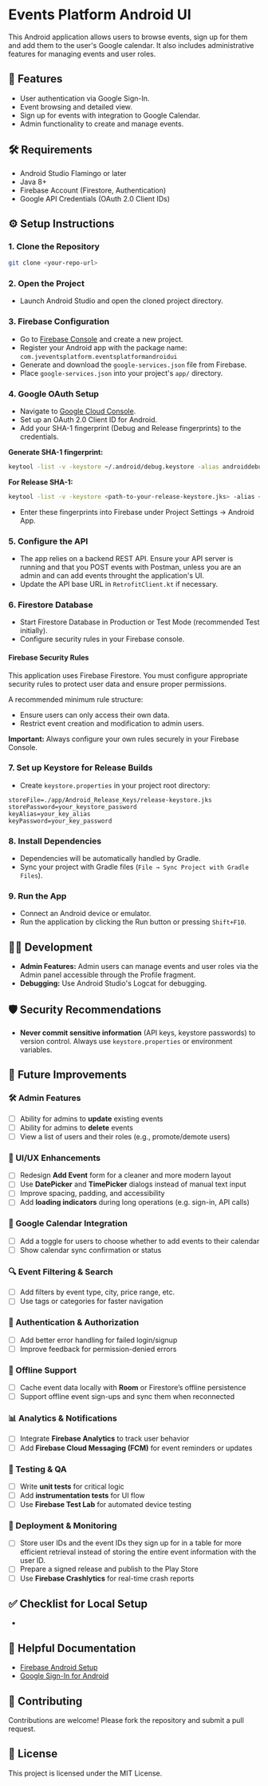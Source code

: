 # Events Platform Android UI

This Android application allows users to browse events, sign up for them and add them to the user's Google calendar. It also includes administrative features for managing events and user roles.

## 🚀 Features

- User authentication via Google Sign-In.
- Event browsing and detailed view.
- Sign up for events with integration to Google Calendar.
- Admin functionality to create and manage events.

## 🛠️ Requirements

- Android Studio Flamingo or later
- Java 8+
- Firebase Account (Firestore, Authentication)
- Google API Credentials (OAuth 2.0 Client IDs)

## ⚙️ Setup Instructions

### 1. Clone the Repository

```bash
git clone <your-repo-url>
```

### 2. Open the Project

- Launch Android Studio and open the cloned project directory.

### 3. Firebase Configuration

- Go to [Firebase Console](https://console.firebase.google.com/) and create a new project.
- Register your Android app with the package name: `com.jveventsplatform.eventsplatformandroidui`
- Generate and download the `google-services.json` file from Firebase.
- Place `google-services.json` into your project's `app/` directory.

### 4. Google OAuth Setup

- Navigate to [Google Cloud Console](https://console.cloud.google.com/).
- Set up an OAuth 2.0 Client ID for Android.
- Add your SHA-1 fingerprint (Debug and Release fingerprints) to the credentials.

**Generate SHA-1 fingerprint:**

```bash
keytool -list -v -keystore ~/.android/debug.keystore -alias androiddebugkey -storepass android -keypass android
```

**For Release SHA-1:**

```bash
keytool -list -v -keystore <path-to-your-release-keystore.jks> -alias <your-key-alias>
```

- Enter these fingerprints into Firebase under Project Settings → Android App.

### 5. Configure the API

- The app relies on a backend REST API. Ensure your API server is running and that you POST events with Postman, unless you are an admin and can add events throught the application's UI.
- Update the API base URL in `RetrofitClient.kt` if necessary.

### 6. Firestore Database

- Start Firestore Database in Production or Test Mode (recommended Test initially).
- Configure security rules in your Firebase console.

#### Firebase Security Rules

This application uses Firebase Firestore. You must configure appropriate security rules to protect user data and ensure proper permissions.

A recommended minimum rule structure:

- Ensure users can only access their own data.
- Restrict event creation and modification to admin users.

**Important:** Always configure your own rules securely in your Firebase Console.

### 7. Set up Keystore for Release Builds

- Create `keystore.properties` in your project root directory:

```properties
storeFile=./app/Android_Release_Keys/release-keystore.jks
storePassword=your_keystore_password
keyAlias=your_key_alias
keyPassword=your_key_password
```

### 8. Install Dependencies

- Dependencies will be automatically handled by Gradle.
- Sync your project with Gradle files (`File → Sync Project with Gradle Files`).

### 9. Run the App

- Connect an Android device or emulator.
- Run the application by clicking the Run button or pressing `Shift+F10`.

## 🧑‍💻 Development

- **Admin Features:** Admin users can manage events and user roles via the Admin panel accessible through the Profile fragment.
- **Debugging:** Use Android Studio's Logcat for debugging.

## 🛡 Security Recommendations

- **Never commit sensitive information** (API keys, keystore passwords) to version control. Always use `keystore.properties` or environment variables.

## 🔮 Future Improvements

### 🛠️ Admin Features
- [ ] Ability for admins to **update** existing events  
- [ ] Ability for admins to **delete** events  
- [ ] View a list of users and their roles (e.g., promote/demote users)

### 🎨 UI/UX Enhancements
- [ ] Redesign **Add Event** form for a cleaner and more modern layout  
- [ ] Use **DatePicker** and **TimePicker** dialogs instead of manual text input  
- [ ] Improve spacing, padding, and accessibility  
- [ ] Add **loading indicators** during long operations (e.g. sign-in, API calls)

### 📅 Google Calendar Integration
- [ ] Add a toggle for users to choose whether to add events to their calendar  
- [ ] Show calendar sync confirmation or status

### 🔍 Event Filtering & Search
- [ ] Add filters by event type, city, price range, etc.  
- [ ] Use tags or categories for faster navigation

### 🔐 Authentication & Authorization
- [ ] Add better error handling for failed login/signup  
- [ ] Improve feedback for permission-denied errors

### 📡 Offline Support
- [ ] Cache event data locally with **Room** or Firestore’s offline persistence  
- [ ] Support offline event sign-ups and sync them when reconnected

### 📊 Analytics & Notifications
- [ ] Integrate **Firebase Analytics** to track user behavior  
- [ ] Add **Firebase Cloud Messaging (FCM)** for event reminders or updates

### 🧪 Testing & QA
- [ ] Write **unit tests** for critical logic  
- [ ] Add **instrumentation tests** for UI flow  
- [ ] Use **Firebase Test Lab** for automated device testing

### 🚀 Deployment & Monitoring
- [ ] Store user IDs and the event IDs they sign up for in a table for more efficient retrieval instead of storing the entire event information with the user ID.
- [ ] Prepare a signed release and publish to the Play Store  
- [ ] Use **Firebase Crashlytics** for real-time crash reports  

## ✅ Checklist for Local Setup

-

## 📖 Helpful Documentation

- [Firebase Android Setup](https://firebase.google.com/docs/android/setup)
- [Google Sign-In for Android](https://developers.google.com/identity/sign-in/android/start-integrating)

## 📌 Contributing

Contributions are welcome! Please fork the repository and submit a pull request.

## 📝 License

This project is licensed under the MIT License.

